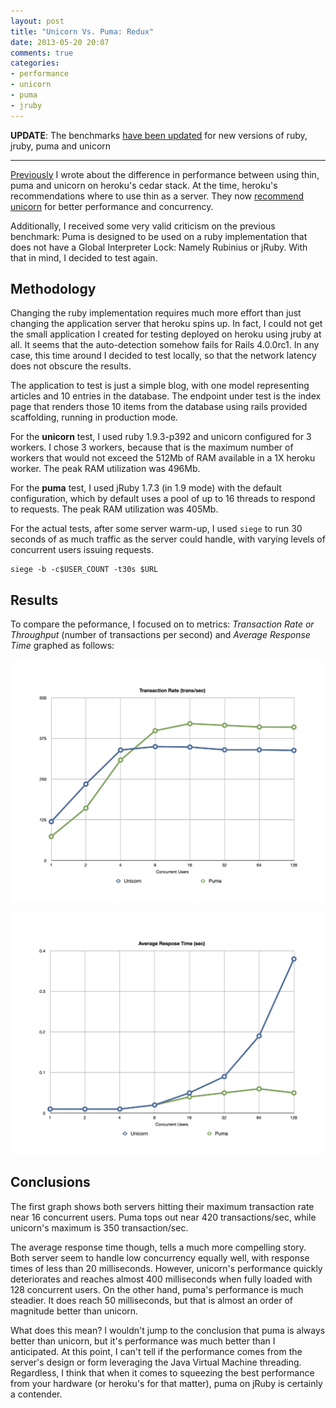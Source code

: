 ```yaml
---
layout: post
title: "Unicorn Vs. Puma: Redux"
date: 2013-05-20 20:07
comments: true
categories:
- performance
- unicorn
- puma
- jruby
---
```


**UPDATE**: The benchmarks [have been updated](/blog/2014/05/13/unicorn-vs-puma-round-3/) for new versions of ruby, jruby, puma and unicorn

---

[Previously][1] I wrote about the difference in performance between using thin, puma and unicorn on heroku's cedar stack. At the time, heroku's recommendations where to use thin as a server. They now [recommend unicorn][2] for better performance and concurrency.

Additionally, I received some very valid criticism on the previous benchmark: Puma is designed to be used on a ruby implementation that does not have a Global Interpreter Lock: Namely Rubinius or jRuby. With that in mind, I decided to test again.

<!-- more -->

## Methodology

Changing the ruby implementation requires much more effort than just changing the application server that heroku spins up. In fact, I could not get the small application I created for testing deployed on heroku using jruby at all. It seems that the auto-detection somehow fails for Rails 4.0.0rc1. In any case, this time around I decided to test locally, so that the network latency does not obscure the results.

The application to test is just a simple blog, with one model representing articles and 10 entries in the database. The endpoint under test is the index page that renders those 10 items from the database using rails provided scaffolding, running in production mode.

For the **unicorn** test, I used ruby 1.9.3-p392 and unicorn configured for 3 workers. I chose 3 workers, because that is the maximum number of workers that would not exceed the 512Mb of RAM available in a 1X heroku worker. The peak RAM utilization was 496Mb.

For the **puma** test, I used jRuby 1.7.3 (in 1.9 mode) with the default configuration, which by default uses a pool of up to 16 threads to respond to requests. The peak RAM utilization was 405Mb.

For the actual tests, after some server warm-up, I used ```siege``` to run 30 seconds of as much traffic as the server could handle, with varying levels of concurrent users issuing requests.

```
siege -b -c$USER_COUNT -t30s $URL
```

## Results

To compare the peformance, I focused on to metrics: *Transaction Rate or Throughput* (number of transactions per second) and *Average Response Time* graphed as follows:

![Transaction Rate: Unicorn, Puma](/assets/images/transaction-rate-unicorn-puma.png)

![Average Response Time: Unicorn, Puma](/assets/images/average-response-time-unicorn-puma.png)

## Conclusions

The first graph shows both servers hitting their maximum transaction rate near 16 concurrent users. Puma tops out near 420 transactions/sec, while unicorn's maximum is 350 transaction/sec.

The average response time though, tells a much more compelling story. Both server seem to handle low concurrency equally well, with response times of less than 20 milliseconds. However, unicorn's performance quickly deteriorates and reaches almost 400 milliseconds when fully loaded with 128 concurrent users. On the other hand, puma's performance is much steadier. It does reach 50 milliseconds, but that is almost an order of magnitude better than unicorn.

What does this mean? I wouldn't jump to the conclusion that puma is always better than unicorn, but it's performance was much better than I anticipated. At this point, I can't tell if the performance comes from the server's design or form leveraging the Java Virtual Machine threading. Regardless, I think that when it comes to squeezing the best performance from your hardware (or heroku's for that matter), puma on jRuby is certainly a contender.

[1]: /blog/2012/08/20/better-performance-on-heroku-thins-vs-unicorn-vs-puma/
[2]: https://blog.heroku.com/archives/2013/2/27/unicorn_rails
